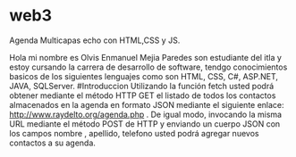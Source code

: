 # web3
Agenda Multicapas echo con  HTML,CSS y JS.

Hola mi nombre es  Olvis Enmanuel Mejia Paredes  son estudiante del  itla  y estoy cursando la carrera de desarrollo de software, tendgo conocimientos basicos de los siguientes lenguajes como son HTML, CSS, C#, ASP.NET, JAVA, SQLServer.
#Introduccion
Utilizando la función fetch usted podrá obtener mediante el método HTTP GET el
listado de todos los contactos almacenados en la agenda en formato JSON mediante
el siguiente enlace: http://www.raydelto.org/agenda.php . De igual modo,
invocando la misma URL mediante el método POST de HTTP y enviando un cuerpo
JSON con los campos nombre , apellido, telefono usted podrá agregar nuevos
contactos a su agenda.
